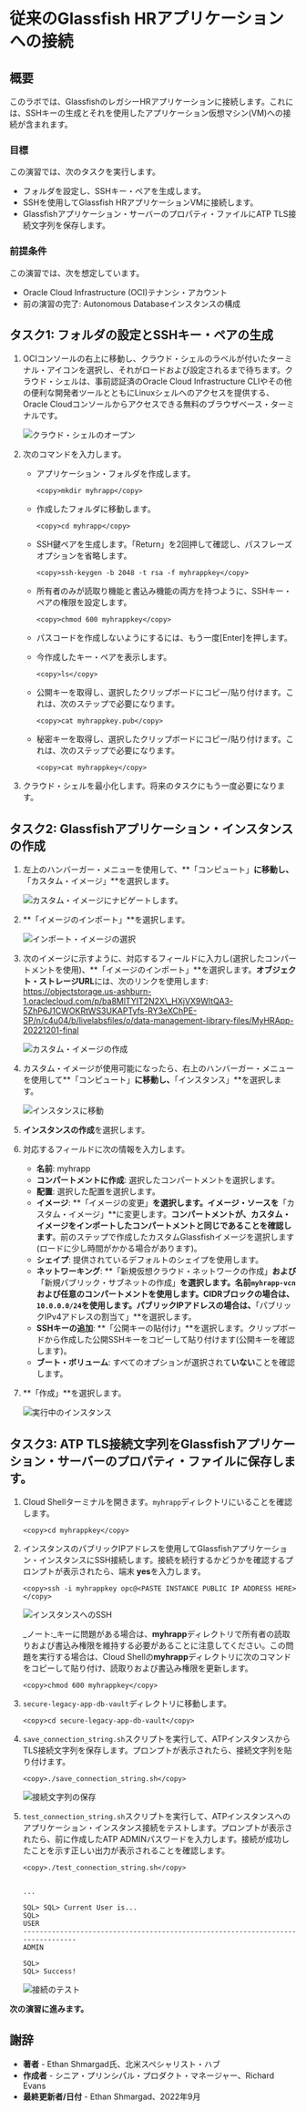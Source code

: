# 従来のGlassfish HRアプリケーションへの接続

## 概要

このラボでは、GlassfishのレガシーHRアプリケーションに接続します。これには、SSHキーの生成とそれを使用したアプリケーション仮想マシン(VM)への接続が含まれます。

### 目標

この演習では、次のタスクを実行します。

*   フォルダを設定し、SSHキー・ペアを生成します。
*   SSHを使用してGlassfish HRアプリケーションVMに接続します。
*   Glassfishアプリケーション・サーバーのプロパティ・ファイルにATP TLS接続文字列を保存します。

### 前提条件

この演習では、次を想定しています。

*   Oracle Cloud Infrastructure (OCI)テナンシ・アカウント
*   前の演習の完了: Autonomous Databaseインスタンスの構成

## タスク1: フォルダの設定とSSHキー・ペアの生成

1.  OCIコンソールの右上に移動し、クラウド・シェルのラベルが付いたターミナル・アイコンを選択し、それがロードおよび設定されるまで待ちます。クラウド・シェルは、事前認証済のOracle Cloud Infrastructure CLIやその他の便利な開発者ツールとともにLinuxシェルへのアクセスを提供する、Oracle Cloudコンソールからアクセスできる無料のブラウザベース・ターミナルです。
    
    ![クラウド・シェルのオープン](images/open-cloud-shell.png)
    
2.  次のコマンドを入力します。
    
    *   アプリケーション・フォルダを作成します。
        
            <copy>mkdir myhrapp</copy> 
            
    *   作成したフォルダに移動します。
        
            <copy>cd myhrapp</copy>
            
    *   SSH鍵ペアを生成します。「Return」を2回押して確認し、パスフレーズオプションを省略します。
        
            <copy>ssh-keygen -b 2048 -t rsa -f myhrappkey</copy>
            
    *   所有者のみが読取り機能と書込み機能の両方を持つように、SSHキー・ペアの権限を設定します。
        
            <copy>chmod 600 myhrappkey</copy>
            
    *   パスコードを作成しないようにするには、もう一度\[Enter\]を押します。
        
    *   今作成したキー・ペアを表示します。
        
            <copy>ls</copy>
            
    *   公開キーを取得し、選択したクリップボードにコピー/貼り付けます。これは、次のステップで必要になります。
        
            <copy>cat myhrappkey.pub</copy>
            
    *   秘密キーを取得し、選択したクリップボードにコピー/貼り付けます。これは、次のステップで必要になります。
        
            <copy>cat myhrappkey</copy>
            
3.  クラウド・シェルを最小化します。将来のタスクにもう一度必要になります。
    

## タスク2: Glassfishアプリケーション・インスタンスの作成

1.  左上のハンバーガー・メニューを使用して、**「コンピュート」**に移動し、**「カスタム・イメージ」**を選択します。
    
    ![カスタム・イメージにナビゲートします。](images/navigate-custom-image.png)
    
2.  **「イメージのインポート」**を選択します。
    
    ![インポート・イメージの選択](images/select-import-image.png)
    
3.  次のイメージに示すように、対応するフィールドに入力し(選択したコンパートメントを使用)、**「イメージのインポート」**を選択します。**オブジェクト・ストレージURL**には、次のリンクを使用します: https://objectstorage.us-ashburn-1.oraclecloud.com/p/ba8MlTYIT2N2X\_HXjVX9WltQA3-5ZhP6J1CWOKRtWS3UKAPTyfs-RY3eXChPE-SP/n/c4u04/b/livelabsfiles/o/data-management-library-files/MyHRApp-20221201-final
    
    ![カスタム・イメージの作成](images/create-custom-image.png)
    
4.  カスタム・イメージが使用可能になったら、右上のハンバーガー・メニューを使用して**「コンピュート」**に移動し、**「インスタンス」**を選択します。
    
    ![インスタンスに移動](images/navigate-instances.png)
    
5.  **インスタンスの作成**を選択します。
    
6.  対応するフィールドに次の情報を入力します。
    
    *   **名前**: myhrapp
    *   **コンパートメントに作成**: 選択したコンパートメントを選択します。
    *   **配置**: 選択した配置を選択します。
    *   **イメージ**: **「イメージの変更」**を選択します。イメージ・ソースを**「カスタム・イメージ」**に変更します。**コンパートメントが、カスタム・イメージをインポートしたコンパートメントと同じであることを確認します**。前のステップで作成したカスタムGlassfishイメージを選択します(ロードに少し時間がかかる場合があります)。
    *   **シェイプ**: 提供されているデフォルトのシェイプを使用します。
    *   **ネットワーキング**: **「新規仮想クラウド・ネットワークの作成」**および**「新規パブリック・サブネットの作成」**を選択します。名前`myhrapp-vcn`および任意のコンパートメントを使用します。CIDRブロックの場合は、`10.0.0.0/24`を使用します。パブリックIPアドレスの場合は、**「パブリックIPv4アドレスの割当て」**を選択します。
    *   **SSHキーの追加**: **「公開キーの貼付け」**を選択します。クリップボードから作成した公開SSHキーをコピーして貼り付けます(公開キーを確認します)。
    *   **ブート・ボリューム**: すべてのオプションが選択されて**いない**ことを確認します。
7.  **「作成」**を選択します。
    
    ![実行中のインスタンス](images/instance-running.png)
    

## タスク3: ATP TLS接続文字列をGlassfishアプリケーション・サーバーのプロパティ・ファイルに保存します。

1.  Cloud Shellターミナルを開きます。`myhrapp`ディレクトリにいることを確認します。
    
        <copy>cd myhrappkey</copy>
        
2.  インスタンスのパブリックIPアドレスを使用してGlassfishアプリケーション・インスタンスにSSH接続します。接続を続行するかどうかを確認するプロンプトが表示されたら、端末 **yes**を入力します。
    
        <copy>ssh -i myhrappkey opc@<PASTE INSTANCE PUBLIC IP ADDRESS HERE></copy>
        
    
    ![インスタンスへのSSH](images/ssh-into-instance.png)
    
    _ノート:_キーに問題がある場合は、**myhrapp**ディレクトリで所有者の読取りおよび書込み権限を維持する必要があることに注意してください。この問題を実行する場合は、Cloud Shellの**myhrapp**ディレクトリに次のコマンドをコピーして貼り付け、読取りおよび書込み権限を更新します。
    
        <copy>chmod 600 myhrappkey</copy>
        
3.  `secure-legacy-app-db-vault`ディレクトリに移動します。
    
        <copy>cd secure-legacy-app-db-vault</copy>
        
4.  `save_connection_string.sh`スクリプトを実行して、ATPインスタンスからTLS接続文字列を保存します。プロンプトが表示されたら、接続文字列を貼り付けます。
    
        <copy>./save_connection_string.sh</copy>
        
    
    ![接続文字列の保存](images/connect-string.png)
    
5.  `test_connection_string.sh`スクリプトを実行して、ATPインスタンスへのアプリケーション・インスタンス接続をテストします。プロンプトが表示されたら、前に作成したATP ADMINパスワードを入力します。接続が成功したことを示す正しい出力が表示されることを確認します。
    
        <copy>./test_connection_string.sh</copy>
        
    
        ...
        
        SQL> SQL> Current User is...
        SQL> 
        USER
        --------------------------------------------------------------------------------
        ADMIN
        
        SQL> 
        SQL> Success!
        
    
    ![接続のテスト](images/test-connection.png)
    

**次の演習に進みます。**

## 謝辞

*   **著者** - Ethan Shmargad氏、北米スペシャリスト・ハブ
*   **作成者** - シニア・プリンシパル・プロダクト・マネージャー、Richard Evans
*   **最終更新者/日付** - Ethan Shmargad、2022年9月